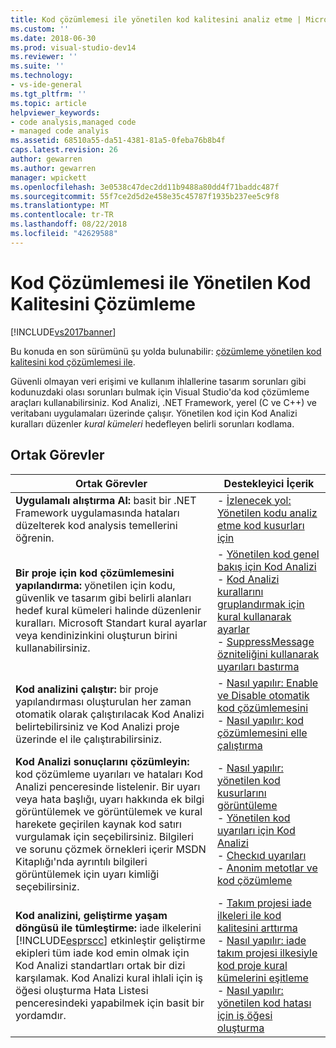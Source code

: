 ```yaml
---
title: Kod çözümlemesi ile yönetilen kod kalitesini analiz etme | Microsoft Docs
ms.custom: ''
ms.date: 2018-06-30
ms.prod: visual-studio-dev14
ms.reviewer: ''
ms.suite: ''
ms.technology:
- vs-ide-general
ms.tgt_pltfrm: ''
ms.topic: article
helpviewer_keywords:
- code analysis,managed code
- managed code analyis
ms.assetid: 68510a55-da51-4381-81a5-0feba76b8b4f
caps.latest.revision: 26
author: gewarren
ms.author: gewarren
manager: wpickett
ms.openlocfilehash: 3e0538c47dec2dd11b9488a80dd4f71baddc487f
ms.sourcegitcommit: 55f7ce2d5d2e458e35c45787f1935b237ee5c9f8
ms.translationtype: MT
ms.contentlocale: tr-TR
ms.lasthandoff: 08/22/2018
ms.locfileid: "42629588"
---
```

# <a name="analyzing-managed-code-quality-by-using-code-analysis"></a>Kod Çözümlemesi ile Yönetilen Kod Kalitesini Çözümleme
[!INCLUDE[vs2017banner](../includes/vs2017banner.md)]

Bu konuda en son sürümünü şu yolda bulunabilir: [çözümleme yönetilen kod kalitesini kod çözümlemesi ile](https://docs.microsoft.com/visualstudio/code-quality/analyzing-managed-code-quality-by-using-code-analysis).  
  
Güvenli olmayan veri erişimi ve kullanım ihlallerine tasarım sorunları gibi kodunuzdaki olası sorunları bulmak için Visual Studio'da kod çözümleme araçları kullanabilirsiniz. Kod Analizi, .NET Framework, yerel (C ve C++) ve veritabanı uygulamaları üzerinde çalışır. Yönetilen kod için Kod Analizi kuralları düzenler *kural kümeleri* hedefleyen belirli sorunları kodlama.  
  
## <a name="common-tasks"></a>Ortak Görevler  
  
|Ortak Görevler|Destekleyici İçerik|  
|------------------|------------------------|  
|**Uygulamalı alıştırma Al:** basit bir .NET Framework uygulamasında hataları düzelterek kod analysis temellerini öğrenin.|-   [İzlenecek yol: Yönetilen kodu analiz etme kod kusurları için](../code-quality/walkthrough-analyzing-managed-code-for-code-defects.md)|  
|**Bir proje için kod çözümlemesini yapılandırma:** yönetilen için kodu, güvenlik ve tasarım gibi belirli alanları hedef kural kümeleri halinde düzenlenir kuralları. Microsoft Standart kural ayarlar veya kendinizinkini oluşturun birini kullanabilirsiniz.|-   [Yönetilen kod genel bakış için Kod Analizi](../code-quality/code-analysis-for-managed-code-overview.md)<br />-   [Kod Analizi kurallarını gruplandırmak için kural kullanarak ayarlar](../code-quality/using-rule-sets-to-group-code-analysis-rules.md)<br />-   [SuppressMessage özniteliğini kullanarak uyarıları bastırma](../code-quality/suppress-warnings-by-using-the-suppressmessage-attribute.md)|  
|**Kod analizini çalıştır:** bir proje yapılandırması oluşturulan her zaman otomatik olarak çalıştırılacak Kod Analizi belirtebilirsiniz ve Kod Analizi proje üzerinde el ile çalıştırabilirsiniz.|-   [Nasıl yapılır: Enable ve Disable otomatik kod çözümlemesini](../code-quality/how-to-enable-and-disable-automatic-code-analysis-for-managed-code.md)<br />-   [Nasıl yapılır: kod çözümlemesini elle çalıştırma](../code-quality/how-to-run-code-analysis-manually-for-managed-code.md)|  
|**Kod Analizi sonuçlarını çözümleyin:** kod çözümleme uyarıları ve hataları Kod Analizi penceresinde listelenir. Bir uyarı veya hata başlığı, uyarı hakkında ek bilgi görüntülemek ve görüntülemek ve kural harekete geçirilen kaynak kod satırı vurgulamak için seçebilirsiniz. Bilgileri ve sorunu çözmek örnekleri içerir MSDN Kitaplığı'nda ayrıntılı bilgileri görüntülemek için uyarı kimliği seçebilirsiniz.|-   [Nasıl yapılır: yönetilen kod kusurlarını görüntüleme](../code-quality/how-to-view-managed-code-defects.md)<br />-   [Yönetilen kod uyarıları için Kod Analizi](../code-quality/code-analysis-for-managed-code-warnings.md)<br />-   [Checkıd uyarıları](../code-quality/code-analysis-warnings-for-managed-code-by-checkid.md)<br />-   [Anonim metotlar ve kod çözümleme](../code-quality/anonymous-methods-and-code-analysis.md)|  
|**Kod analizini, geliştirme yaşam döngüsü ile tümleştirme:** iade ilkelerini [!INCLUDE[esprscc](../includes/esprscc-md.md)] etkinleştir geliştirme ekipleri tüm iade kod emin olmak için Kod Analizi standartları ortak bir dizi karşılamak. Kod Analizi kural ihlali için iş öğesi oluşturma Hata Listesi penceresindeki yapabilmek için basit bir yordamdır.|-   [Takım projesi iade ilkeleri ile kod kalitesini arttırma](../code-quality/enhancing-code-quality-with-team-project-check-in-policies.md)<br />-   [Nasıl yapılır: iade takım projesi ilkesiyle kod proje kural kümelerini eşitleme](../code-quality/how-to-synchronize-code-project-rule-sets-with-team-project-check-in-policy.md)<br />-   [Nasıl yapılır: yönetilen kod hatası için iş öğesi oluşturma](../code-quality/how-to-create-a-work-item-for-a-managed-code-defect.md)|



